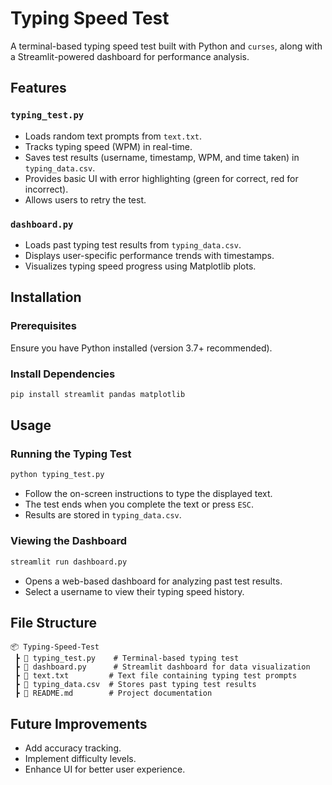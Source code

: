# Typing Speed Test  

A terminal-based typing speed test built with Python and `curses`, along with a Streamlit-powered dashboard for performance analysis.  

## Features  

### `typing_test.py`  
- Loads random text prompts from `text.txt`.  
- Tracks typing speed (WPM) in real-time.  
- Saves test results (username, timestamp, WPM, and time taken) in `typing_data.csv`.  
- Provides basic UI with error highlighting (green for correct, red for incorrect).  
- Allows users to retry the test.  

### `dashboard.py`  
- Loads past typing test results from `typing_data.csv`.  
- Displays user-specific performance trends with timestamps.  
- Visualizes typing speed progress using Matplotlib plots.  

## Installation  

### Prerequisites  
Ensure you have Python installed (version 3.7+ recommended).  

### Install Dependencies  
```bash
pip install streamlit pandas matplotlib
```

## Usage  

### Running the Typing Test  
```bash
python typing_test.py
```
- Follow the on-screen instructions to type the displayed text.  
- The test ends when you complete the text or press `ESC`.  
- Results are stored in `typing_data.csv`.  

### Viewing the Dashboard  
```bash
streamlit run dashboard.py
```
- Opens a web-based dashboard for analyzing past test results.  
- Select a username to view their typing speed history.  

## File Structure  
```
📦 Typing-Speed-Test  
 ┣ 📜 typing_test.py    # Terminal-based typing test  
 ┣ 📜 dashboard.py      # Streamlit dashboard for data visualization  
 ┣ 📜 text.txt         # Text file containing typing test prompts  
 ┣ 📜 typing_data.csv  # Stores past typing test results  
 ┣ 📜 README.md        # Project documentation  
```

## Future Improvements  
- Add accuracy tracking.  
- Implement difficulty levels.  
- Enhance UI for better user experience.  
